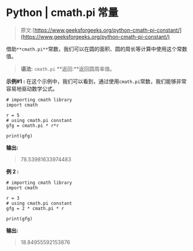 # Python | cmath.pi 常量

> 原文:[https://www.geeksforgeeks.org/python-cmath-pi-constant/](https://www.geeksforgeeks.org/python-cmath-pi-constant/)

借助`**cmath.pi**`常数，我们可以在圆的面积、圆的周长等计算中使用这个常数值。

> **语法:** `cmath.pi`
> **返回:**返回圆周率值。

**示例#1 :**
在这个示例中，我们可以看到，通过使用`cmath.pi`常数，我们能够非常容易地驱动数学公式。

```
# importing cmath library
import cmath

r = 5
# using cmath.pi constant
gfg = cmath.pi * r*r

print(gfg)
```

**输出:**

> 78.53981633974483

**例 2 :**

```
# importing cmath library
import cmath

r = 3
# using cmath.pi constant
gfg = 2 * cmath.pi * r

print(gfg)
```

**输出:**

> 18.84955592153876